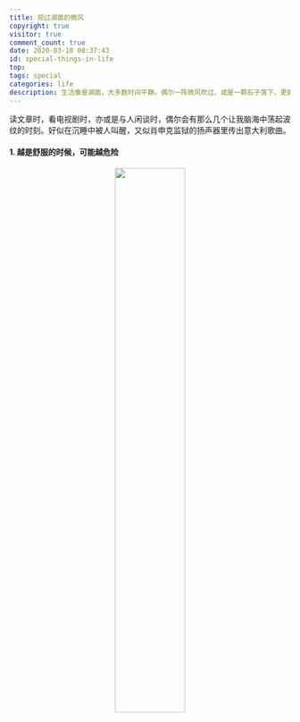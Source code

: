 ```yaml
---
title: 掠过湖面的微风
copyright: true
visitor: true
comment_count: true
date: 2020-03-10 00:37:43
id: special-things-in-life
top:
tags: special
categories: life
description: 生活像是湖面，大多数时间平静。偶尔一阵微风吹过，或是一颗石子落下，更能体现生活的趣味。
---
```


读文章时，看电视剧时，亦或是与人闲谈时，偶尔会有那么几个让我脑海中荡起波纹的时刻。好似在沉睡中被人叫醒，又似肖申克监狱的扬声器里传出意大利歌曲。

#### 1. 越是舒服的时候，可能越危险

<div align=center><img src="https://user-images.githubusercontent.com/61838645/76237525-67283d80-6269-11ea-9443-ddbb7c19f366.png" width="50%" height="50%"></div>

